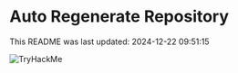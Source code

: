 # Auto Regenerate Repository

This README was last updated: 2024-12-22 09:51:15

 ![TryHackMe](https://tryhackme.com/badge/533634)